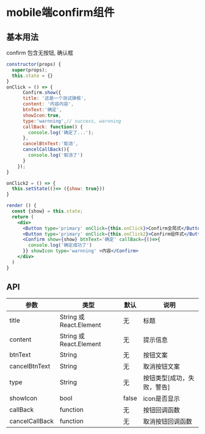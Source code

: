 # mobile端confirm组件

## 基本用法
confirm
包含无按钮, 确认框

```jsx harmony
constructor(props) {
  super(props);
  this.state = {}
}
onClick = () => {
      Confirm.show({
      title: '这是一个测试弹框',
      content: '内容内容',
      btnText:'确定',
      showIcon:true,
      type:'warnning',// success, warnning
      callBack: function() {
        console.log('确定了...');
      },
      cancelBtnText:'取消',
      cancelCallBack(){
        console.log('取消了')
      }
    });
}

onClick2 = () => {
  this.setState(()=> ({show: true}))
}

render () {
  const {show} = this.state;
  return (
    <div>
      <Button type='primary' onClick={this.onClick}>Confirm全局式</Button>{' '}
      <Button type='primary' onClick={this.onClick2}>Confirm组件式</Button>{' '}
      <Confirm show={show} btnText='确定' callBack={()=>{
        console.log('确定成功了')
      }} showIcon type='warnning' >内容</Confirm>
    </div>
  )
}
```

## API

|   参数    |   类型   |   默认  |   说明     |
|-----------|----------|------------|-------------------|
| title      |  String 或 React.Element  |      无     | 标题 |
| content   |  String 或 React.Element  |  无    | 提示信息	|
| btnText   |  String  |  无    | 按钮文案	|
| cancelBtnText   |  String  |  无    | 取消按钮文案	|
| type   |  String  |  无    | 按钮类型[成功，失败，警告]	|
| showIcon   |  bool  |  false    | icon是否显示	|
| callBack    | function | 无 |   按钮回调函数    |
| cancelCallBack    | function | 无 |   取消按钮回调函数    |
